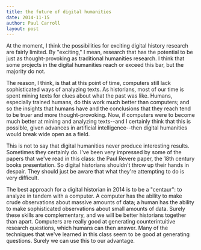 ```yaml
---
title: the future of digital humanities
date: 2014-11-15
author: Paul Carroll
layout: post
---
```


At the moment, I think the possibilities for exciting digital history research are fairly limited. By "exciting," I mean, research that has the potential to be just as thought-provoking as traditional humanities research. I think that some projects in the digital humanities reach or exceed this bar, but the majority do not.

The reason, I think, is that at this point of time, computers still lack sophisticated ways of analyzing texts. As historians, most of our time is spent mining texts for clues about what the past was like. Humans, especially trained humans, do this work much better than computers; and so the insights that humans have and the conclusions that they reach tend to be truer and more thought-provoking. Now, if computers were to become much better at mining and analyzing texts--and I certainly think that this is possible, given advances in artificial intelligence--then digital humanities would break wide open as a field.

This is not to say that digital humanities never produce interesting results. Sometimes they certainly do. I've been very impressed by some of the papers that we've read in this class: the Paul Revere paper, the 18th century books presentation. So digital historians shouldn't throw up their hands in despair. They should just be aware that what they're attempting to do is very difficult.

The best approach for a digital historian in 2014 is to be a "centaur": to analyze in tandem with a computer. A computer has the ability to make crude observations about massive amounts of data; a human has the ability to make sophisticated observations about small amounts of data. Surely these skills are complementary, and we will be better historians together than apart. Computers are really good at generating counterintuitive research questions, which humans can then answer. Many of the techniques that we've learned in this class seem to be good at generating questions. Surely we can use this to our advantage.